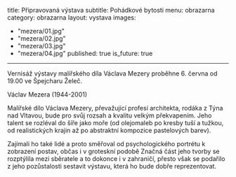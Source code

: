 title: Připravovaná výstava
subtitle: Pohádkové bytosti
menu: obrazarna
category: obrazarna
layout: vystava
images:
  - "mezera/01.jpg"
  - "mezera/02.jpg"
  - "mezera/03.jpg"
  - "mezera/04.jpg"
published: true
is_future: true
---
Vernisáž výstavy malířského díla Václava Mezery proběhne 6. června od 19.00 ve Špejcharu Želeč.

Václav Mezera (1944-2001)
	
Malířské dílo Václava Mezery, převažující profesí architekta, rodáka z Týna nad Vltavou, bude pro svůj rozsah a kvalitu velkým překvapením. Jeho talent se rozléval do šíře jako moře (od olejomaleb po kresby tuší a tužkou, od realistických krajin až po abstraktní kompozice pastelových barev).

Zajímali ho také lidé a proto směřoval od psychologického portrétu k zobrazení postav, občas i v groteskní podobě Značná část jeho tvorby se rozptýlila mezi sběratele a to dokonce i v zahraničí, přesto však se podařilo z jeho pozůstalosti sestavit výstavu, která ho bude dobře reprezentovat.
